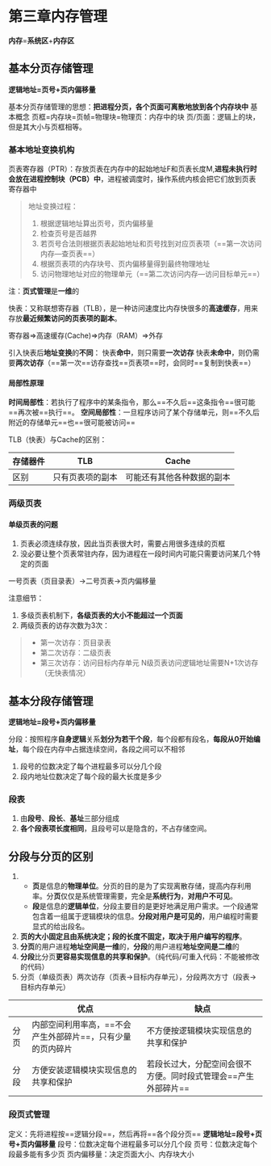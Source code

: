 # 第三章内存管理
**内存**=**系统区**+**内存区**


## 基本分页存储管理

**逻辑地址=页号+页内偏移量**

基本分页存储管理的思想：**把进程分页，各个页面可离散地放到各个内存块中**
基本概念
页框=内存块=页帧=物理块=物理页：内存中的块
页/页面：逻辑上的块，但是其大小与页框相等。

### 基本地址变换机构
页表寄存器（PTR）：存放页表在内存中的起始地址F和页表长度M,**进程未执行时会放在进程控制块（PCB）中**，进程被调度时，操作系统内核会把它们放到页表寄存器中
> 地址变换过程：
> 1. 根据逻辑地址算出页号，页内偏移量
> 2. 检查页号是否越界
> 3. 若页号合法则根据页表起始地址和页号找到对应页表项（==第一次访问内存—查页表==）
> 4. 根据页表项的内存块号、页内偏移量得到最终物理地址
> 5. 访问物理地址对应的物理单元（==第二次访问内存—访问目标单元==）

注：**页式管理**是**一维**的

 快表：又称联想寄存器（TLB），是一种访问速度比内存快很多的**高速缓存**，用来存放**最近频繁访问的页表项的副本**。
 
寄存器=>高速缓存(Cache)=>内存（RAM）=>外存

引入快表后**地址变换**的**不同**：
快表**命中**，则只需要**一次访存**
快表**未命中**，则仍需要**两次访存**（==第一次==访存查找==页表项==时，会同时==复制到快表==）

#### 局部性原理
**时间局部性**：若执行了程序中的某条指令，那么==不久后==这条指令==很可能==再次被==执行==。
**空间局部性**：一旦程序访问了某个存储单元，则==不久后附近的存储单元==也==很可能被访问==


TLB（快表）与Cache的区别：

|存储器件|TLB|Cache|
|----|----|----|
|区别|只有页表项的副本|可能还有其他各种数据的副本|

### 两级页表
#### 单级页表的问题
1. 页表必须连续存放，因此当页表很大时，需要占用很多连续的页框
2. 没必要让整个页表常驻内存，因为进程在一段时间内可能只需要访问某几个特定的页面

一号页表（页目录表）->二号页表->页内偏移量

注意细节：
1. 多级页表机制下，**各级页表的大小不能超过一个页面**
2. 两级页表的访存次数为3次：
> - 第一次访存：页目录表
> - 第二次访存：二级页表
> - 第三次访存：访问目标内存单元
N级页表访问逻辑地址需要N+1次访存（无快表情况）

## 基本分段存储管理

**逻辑地址=段号+页内偏移量**

分段：按照程序**自身逻辑**关系**划分为若干个段**，每个段都有段名，**每段从0开始编址**，每个段在内存中占据连续空间，各段之间可以不相邻

1. 段号的位数决定了每个进程最多可以分几个段
2. 段内地址位数决定了每个段的最大长度是多少

### 段表
1. 由**段号**、**段长**、**基址**三部分组成
2. **各个段表项长度相同**，且段号可以是隐含的，不占存储空间。


## 分段与分页的区别
1. - **页**是信息的**物理单位**。分页的目的是为了实现离散存储，提高内存利用率。分**页**仅仅是系统管理需要，完全是**系统行为**，**对用户不可见**。
	- **段**是信息的**逻辑单位**，分段主要目的是更好地满足用户需求。一个段通常包含着一组属于逻辑模块的信息。**分段对用户是可见的**，用户编程时需要显式的给出段名。
2. **页的大小固定且由系统决定；段的长度不固定，取决于用户编写的程序**。
3. **分页**的用户进程**地址空间是一维**的，**分段**的用户进程**地址空间是二维**的
4. **分段**比分页**更容易实现信息的共享和保护**。（纯代码/可重入代码：不能被修改的代码）
5. 分页（单级页表）两次访存（页表->目标内存单元），分段两次方寸（段表->目标内存单元）

||优点|缺点|
|----|----|----|
|分页|内部空间利用率高，==不会产生外部碎片==，只有少量的页内碎片|不方便按逻辑模块实现信息的共享和保护|
|分段|方便安装逻辑模块实现信息的共享和保护|若段长过大，分配空间会很不方便。同时段式管理会==产生外部碎片==|

### 段页式管理

定义：先将进程按==逻辑分段==，然后再将==各个段分页==
**逻辑地址=段号+页号+页内偏移量**
段号：位数决定每个进程最多可以分几个段
页号：位数决定每个段最多能有多少页
页内偏移量：决定页面大小、内存块大小






<!--stackedit_data:
eyJoaXN0b3J5IjpbMTk4OTI5MDcyMywyMzA3MDk3NTcsNjY4Mj
QzMDU2LC0xNjY1MzAyMDMyLDEwNDA4NTUwOTMsLTE1NzcyMjk0
MTcsMTAwMTA3NzIxOCw4NzYxNDc5NzAsNjYzMDkwODY4LDE1NT
czNTUzOTQsLTEyNzI2MjM1NDAsMTU0Mjc2MzMyNiwyMDQ3MDg4
OTAyXX0=
-->